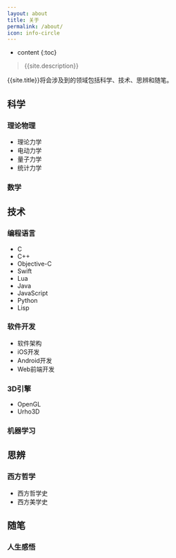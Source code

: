 ```yaml
---
layout: about
title: 关于
permalink: /about/
icon: info-circle
---
```

* content
{:toc}

> {{site.description}}

{{site.title}}将会涉及到的领域包括科学、技术、思辨和随笔。

## 科学

### 理论物理
- 理论力学
- 电动力学
- 量子力学
- 统计力学

### 数学

## 技术

### 编程语言
- C
- C++
- Objective-C
- Swift
- Lua
- Java
- JavaScript
- Python
- Lisp

### 软件开发
- 软件架构
- iOS开发
- Android开发
- Web前端开发

### 3D引擎
- OpenGL
- Urho3D

### 机器学习

## 思辨

### 西方哲学

- 西方哲学史
- 西方美学史

## 随笔

### 人生感悟
